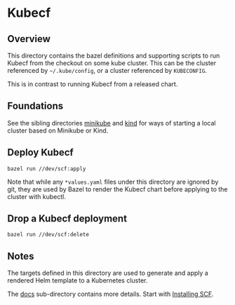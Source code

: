 # Kubecf

## Overview

This directory contains the bazel definitions and supporting scripts
to run Kubecf from the checkout on some kube cluster. This can be the
cluster referenced by `~/.kube/config`, or a cluster referenced by
`KUBECONFIG`.

This is in contrast to running Kubecf from a released chart.

## Foundations

See the sibling directories [minikube](../minikube/) and
[kind](../kind/) for ways of starting a local cluster based on
Minikube or Kind.

## Deploy Kubecf

```shell
bazel run //dev/scf:apply
```

Note that while any `*values.yaml` files under this directory are
ignored by git, they are used by Bazel to render the Kubecf chart
before applying to the cluster with kubectl.

## Drop a Kubecf deployment

```shell
bazel run //dev/scf:delete
```

## Notes

The targets defined in this directory are used to generate and apply a
rendered Helm template to a Kubernetes cluster.

The [docs](./docs/) sub-directory contains more details. Start with
[Installing SCF](./docs/installing.md).
